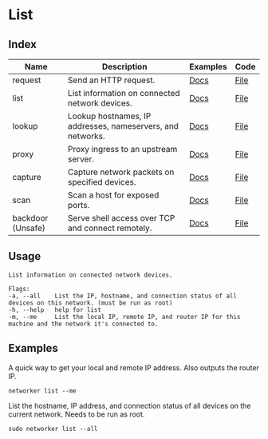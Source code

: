 # List

## Index


|Name|Description|Examples|Code|
|---|---|---|---|
|request|Send an HTTP request.|[Docs](https://github.com/fuskovic/networker/tree/master/docs/request.md)|[File](https://github.com/fuskovic/networker/tree/master/cmd/request.go)|
|list|List information on connected network devices.|[Docs](https://github.com/fuskovic/networker/tree/master/docs/list.md)|[File](https://github.com/fuskovic/networker/tree/master/cmd/list.go)|
|lookup|Lookup hostnames, IP addresses, nameservers, and networks.|[Docs](https://github.com/fuskovic/networker/tree/master/docs/lookup.md)|[File](https://github.com/fuskovic/networker/tree/master/cmd/lookup.go)|
|proxy|Proxy ingress to an upstream server.|[Docs](https://github.com/fuskovic/networker/tree/master/docs/proxy.md)|[File](https://github.com/fuskovic/networker/tree/master/cmd/proxy.go)|
|capture|Capture network packets on specified devices.|[Docs](https://github.com/fuskovic/networker/tree/master/docs/capture.md)|[File](https://github.com/fuskovic/networker/tree/master/cmd/capture.go)|
|scan|Scan a host for exposed ports.|[Docs](https://github.com/fuskovic/networker/tree/master/docs/scan.md)|[File](https://github.com/fuskovic/networker/tree/master/cmd/scan.go)|
|backdoor (Unsafe)|Serve shell access over TCP and connect remotely.|[Docs](https://github.com/fuskovic/networker/tree/master/docs/backdoor.md)|[File](https://github.com/fuskovic/networker/tree/master/cmd/backdoor.go)|

## Usage

    List information on connected network devices.

    Flags:
    -a, --all    List the IP, hostname, and connection status of all devices on this network. (must be run as root)
    -h, --help   help for list
    -m, --me     List the local IP, remote IP, and router IP for this machine and the network it's connected to.

## Examples

A quick way to get your local and remote IP address.  Also outputs the router IP.

    networker list --me

List the hostname, IP address, and connection status of all devices on the current network. Needs to be run as root.

    sudo networker list --all
